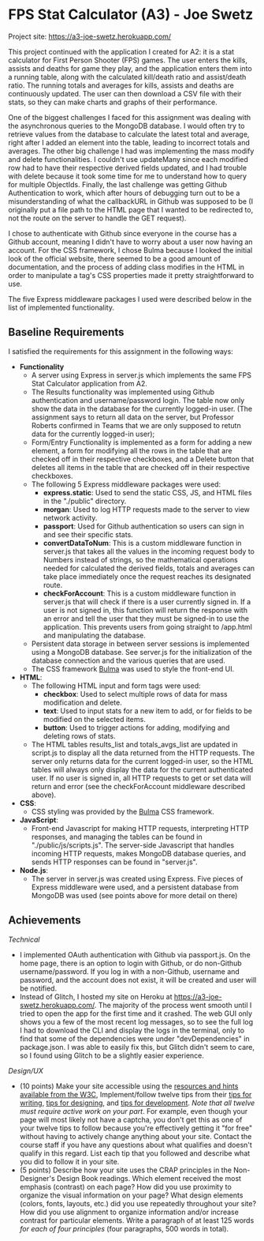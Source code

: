 FPS Stat Calculator (A3) - Joe Swetz
===

Project site: https://a3-joe-swetz.herokuapp.com/

This project continued with the application I created for A2: it is a stat calculator 
for First Person Shooter (FPS) games. The user enters the kills, assists and deaths for
game they play, and the application enters them into a running table, along with the 
calculated kill/death ratio and assist/death ratio. The running totals and averages for
kills, assists and deaths are continuously updated. The user can then download a 
CSV file with their stats, so they can make charts and graphs of their performance.

One of the biggest challenges I faced for this assignment was dealing with the 
asynchronous queries to the MongoDB database. I would often try to retrieve values from
the database to calculate the latest total and average, right after I added an element
into the table, leading to incorrect totals and averages. The other big challenge I had 
was implementing the mass modify and delete functionalities. I couldn't use updateMany 
since each modified row had to have their respective derived fields updated, and I had 
trouble with delete because it took some time for me to understand how to query for 
multiple ObjectIds. Finally, the last challenge was getting Github Authentication to work,
which after hours of debugging turn out to be a misunderstanding of what the callbackURL
in Github was supposed to be (I originally put a file path to the HTML page that I wanted 
to be redirected to, not the route on the server to handle the GET request).

I chose to authenticate with Github since everyone in the course has a Github account, 
meaning I didn't have to worry about a user now having an account. For the CSS framework, 
I chose Bulma because I looked the initial look of the official website, there seemed to 
be a good amount of documentation, and the process of adding class modifies in the HTML 
in order to manipulate a tag's CSS properties made it pretty straightforward to use.

The five Express middleware packages I used were described below in the list of 
implemented functionality.

Baseline Requirements
---
I satisfied the requirements for this assignment in the following ways:
- **Functionality**
    - A server using Express in server.js which implements the same FPS Stat
    Calculator application from A2.
    - The Results functionality was implemented using Github authentication and 
    username/password login. The table now only show the data in the database for
    the currently logged-in user. (The assignment says to return all data on the
    server, but Professor Roberts confirmed in Teams that we are only supposed to
    retutn data for the currently logged-in user);
    - Form/Entry Functionality is implemented as a form for adding a new element,
    a form for modifying all the rows in the table that are checked off in their 
    respective checkboxes, and a Delete button that deletes all items in the table
    that are checked off in their respective checkboxes.
    - The following 5 Express middleware packages were used:
        - **express.static**: Used to send the static CSS, JS, and HTML files in the
        "./public" directory.
        - **morgan**: Used to log HTTP requests made to the server to view network 
        activity.
        - **passport**: Used for Github authentication so users can sign in and see 
        their specific stats.
        - **convertDataToNum**: This is a custom middleware function in server.js 
        that takes all the values in the incoming request body to Numbers instead of
        strings, so the mathematical operations needed for calculated the derived 
        fields, totals and averages can take place immediately once the request 
        reaches its designated route.
        - **checkForAccount**: This is a custom middleware function in server.js
        that will check if there is a user currently signed in. If a user is not
        signed in, this function will return the response with an error and tell
        the user that they must be signed-in to use the application. This prevents
        users from going straight to /app.html and manipulating the database.
    - Persistent data storage in between server sessions is implemented using a 
    MongoDB database. See server.js for the initialization of the database connection
    and the various queries that are used.
    - The CSS framework [Bulma](https://bulma.io/) was used to style the front-end UI.
- **HTML**:
    - The following HTML input and form tags were used:
        - **checkbox**: Used to select multiple rows of data for mass modification and
        delete.
        - **text**: Used to input stats for a new item to add, or for fields to be 
        modified on the selected items.
        - **button**: Used to trigger actions for adding, modifying and deleting rows
        of stats.
    - The HTML tables results_list and totals_avgs_list are updated in script.js to display
    all the data returned from the HTTP requests. The server only returns data for the 
    current logged-in user, so the HTML tables will always only display the data for the
    current authenticated user. If no user is signed in, all HTTP requests to get or set
    data will return and error (see the checkForAccount middleware described above).
 - **CSS**:
    - CSS styling was provided by the [Bulma](https://bulma.io/) CSS framework.
 - **JavaScript**:
    - Front-end Javascript for making HTTP requests, interpreting HTTP responses, and 
    managing the tables can be found in "./public/js/scripts.js". The server-side 
    Javascript that handles incoming HTTP requests, makes MongoDB database queries,
    and sends HTTP responses can be found in "server.js".
 - **Node.js**:
    - The server in server.js was created using Express. Five pieces of Express 
    middleware were used, and a persistent database from MongoDB was used (see 
    points above for more detail on there)

Achievements
---

*Technical*
- I implemented OAuth authentication with Github via passport.js. On the home page, there is
 an option to login with Github, or do non-Github username/password. If you log in with a non-Github,
 username and password, and the account does not exist, it will be created and user will be notified.
- Instead of Glitch, I hosted my site on Heroku at https://a3-joe-swetz.herokuapp.com/. The majority
 of the process went smooth until I tried to open the app for the first time and it crashed. The web GUI
 only shows you a few of the most recent log messages, so to see the full log I had to download the CLI
 and display the logs in the terminal, only to find that some of the dependencies were under "devDependencies"
 in package.json. I was able to easily fix this, but Glitch didn't seem to care, so I found using Glitch
 to be a slightly easier experience.

*Design/UX*
- (10 points) Make your site accessible using the [resources and hints available from the W3C](https://www.w3.org/WAI/), Implement/follow twelve tips from their [tips for writing](https://www.w3.org/WAI/tips/writing/), [tips for designing](https://www.w3.org/WAI/tips/designing/), and [tips for development](https://www.w3.org/WAI/tips/developing/). *Note that all twelve must require active work on your part*. For example, even though your page will most likely not have a captcha, you don't get this as one of your twelve tips to follow because you're effectively getting it "for free" without having to actively change anything about your site. Contact the course staff if you have any questions about what qualifies and doesn't qualify in this regard. List each tip that you followed and describe what you did to follow it in your site.
- (5 points) Describe how your site uses the CRAP principles in the Non-Designer's Design Book readings. Which element received the most emphasis (contrast) on each page? How did you use proximity to organize the visual information on your page? What design elements (colors, fonts, layouts, etc.) did you use repeatedly throughout your site? How did you use alignment to organize information and/or increase contrast for particular elements. Write a paragraph of at least 125 words *for each of four principles* (four paragraphs, 500 words in total).